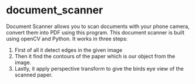 # document_scanner
Document Scanner allows you to scan documents with your phone camera, convert them into PDF using this program.
This document scanner is built using openCV and Python.
It works in three steps:
1) First of all it detect edges in the given image
2) Then it find the contours of the paper which is our object from the image.
3) Lastly, it apply perspective transform to give the birds eye view of the scanned paper.
